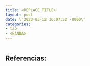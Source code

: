 ```yaml
---
title: <REPLACE_TITLE>
layout: post
date: \'2023-03-12 16:07:52 -0000\'
categories:
- tab
- <BANDA>
---
```


~~~
~~~

Referencias:
- 
